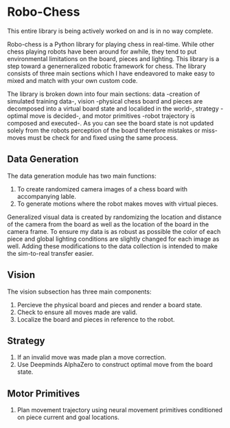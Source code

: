 # Robo-Chess

This entire library is being actively worked on and is in no way complete.

Robo-chess is a Python library for playing chess in real-time. While other chess playing robots have been around for awhile, they tend to put environmental limitations on the board, pieces and lighting. This library is a step toward a generneralized robotic framework for chess. The library consists of three main sections which I have endeavored to make easy to mixed and match with your own custom code. 

The library is broken down into four main sections: data -creation of simulated training data-, vision -physical chess board and pieces are decomposed into a virtual board state and localided in the world-, strategy -optimal move is decided-, and motor primitives -robot trajectory is composed and executed-. As you can see the board state is not updated solely from the robots perception of the board therefore mistakes or miss-moves must be check for and fixed using the same process.

## Data Generation
The data generation module has two main functions:
1. To create randomized camera images of a chess board with accompanying lable.
2. To generate motions where the robot makes moves with virtual pieces.

Generalized visual data is created by randomizing the location and distance of the camera from the board as well as the location of the board in the camera frame. To ensure my data is as robust as possible the color of each piece and global lighting conditions are slightly changed for each image as well. Adding these modifications to the data collection is intended to make the sim-to-real transfer easier.

## Vision
The vision subsection has three main components:
1. Percieve the physical board and pieces and render a board state.
2. Check to ensure all moves made are valid.
3. Localize the board and pieces in reference to the robot.

## Strategy
1. If an invalid move was made plan a move correction.
2. Use Deepminds AlphaZero to construct optimal move from the board state.

## Motor Primitives
1. Plan movement trajectory using neural movement primitives conditioned on piece current and goal locations.